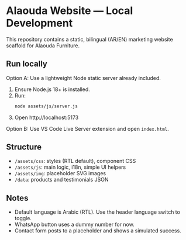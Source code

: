 # Alaouda Website — Local Development

This repository contains a static, bilingual (AR/EN) marketing website scaffold for Alaouda Furniture.

## Run locally

Option A: Use a lightweight Node static server already included.

1. Ensure Node.js 18+ is installed.
2. Run:
   ```bash
   node assets/js/server.js
   ```
3. Open http://localhost:5173

Option B: Use VS Code Live Server extension and open `index.html`.

## Structure
- `/assets/css`: styles (RTL default), component CSS
- `/assets/js`: main logic, i18n, simple UI helpers
- `/assets/img`: placeholder SVG images
- `/data`: products and testimonials JSON

## Notes
- Default language is Arabic (RTL). Use the header language switch to toggle.
- WhatsApp button uses a dummy number for now.
- Contact form posts to a placeholder and shows a simulated success.